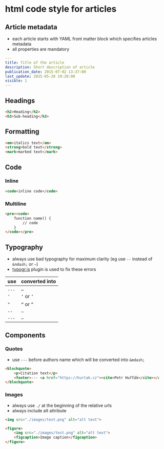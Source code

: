 # html code style for articles

## Article metadata

- each article starts with YAML front matter block which specifies articles metadata
- all properties are mandatory

```yaml
---
title: Title of the article
description: Short description of article
publication_date: 2015-07-02 13:37:00
last_update: 2015-05-28 19:20:00
visible: 1
---
```

## Headings

```html
<h2>Heading</h2>
<h3>Sub-heading</h3>
```

## Formatting

```html
<em>italics text</em>
<strong>bold text</strong>
<mark>marked text</mark>
```

## Code

### Inline

```html
<code>inline code</code>
```

### Multiline

```html
<pre><code>
	function name() {
		// code
	}
</code></pre>
```

## Typography
- always use bad typography for maximum clarity (eg use `--` instead of `&ndash;` or `–`)
- [typogr.js](https://github.com/ekalinin/typogr.js) plugin is used to fix these errors

| use   | converted into |
| ----- | ---------------|
| `...` | `…`            |
| `'`   | `‘` or `’`     |
| `"`   | `“` or `”`     |
| `--`  | `–`            |
| `---` | `—`            |

## Components

### Quotes

- use `---` before authors name which will be converted into `&mdash;`

```html
<blockquote>
	<p>Citation text</p>
	<footer>--- <a href="https://hurtak.cz"><cite>Petr Huřťák</cite></a></footer>
</blockquote>
```

### Images

- always use `./` at the beginning of the relative urls
- always include alt attribute

```html
<img src="./images/test.png" alt="alt text">
```

```html
<figure>
	<img src="./images/test.png" alt="alt text">
	<figcaption>Image caption</figcaption>
</figure>
```
